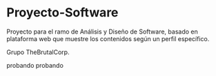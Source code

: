 ﻿# Proyecto-Software

Proyecto para el ramo de Análisis y Diseño de Software, basado en plataforma web que muestre los contenidos según un perfil específico.

Grupo TheBrutalCorp.

probando probando